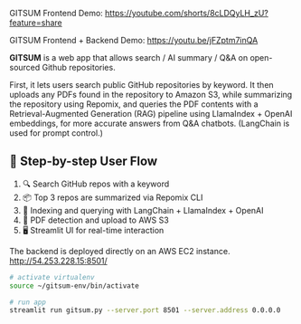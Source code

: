 GITSUM Frontend Demo:
https://youtube.com/shorts/8cLDQyLH_zU?feature=share

GITSUM Frontend + Backend Demo:
https://youtu.be/jFZptm7inQA

**GITSUM** is a web app that allows search / AI summary / Q&A on open-sourced Github repositories.

 First, it lets users search public GitHub repositories by keyword. It then uploads any PDFs found in the repository to Amazon S3, while summarizing the repository using Repomix, and queries the PDF contents with a Retrieval-Augmented Generation (RAG) pipeline using LlamaIndex  +  OpenAI embeddings, for more accurate answers from Q&A chatbots. (LangChain is used for prompt control.)

## 🔧 Step-by-step User Flow

1. 🔍 Search GitHub repos with a keyword
2. 📦 Top 3 repos are summarized via Repomix CLI
3. 🧠 Indexing and querying with LangChain + LlamaIndex + OpenAI
4. 📄 PDF detection and upload to AWS S3
5. 🖥️ Streamlit UI for real-time interaction

The backend is deployed directly on an AWS EC2 instance. 
http://54.253.228.15:8501/


```bash
# activate virtualenv
source ~/gitsum-env/bin/activate

# run app
streamlit run gitsum.py --server.port 8501 --server.address 0.0.0.0
```